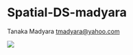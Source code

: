 # Spatial-DS-madyara
Tanaka Madyara
tmadyara@yahoo.com

![](https://user-images.githubusercontent.com/25134193/26846150-75065cf4-4abe-11e7-9924-bfde3fb58e55.jpg)
